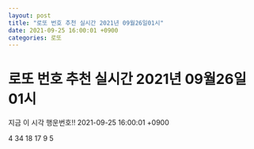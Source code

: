 ```yaml
---
layout: post
title: "로또 번호 추천 실시간 2021년 09월26일01시"
date: 2021-09-25 16:00:01 +0900
categories: 로또
---
```


# 로또 번호 추천 실시간 2021년 09월26일01시

지금 이 시각 행운번호!! 2021-09-25 16:00:01 +0900

 4  34  18  17  9  5 

